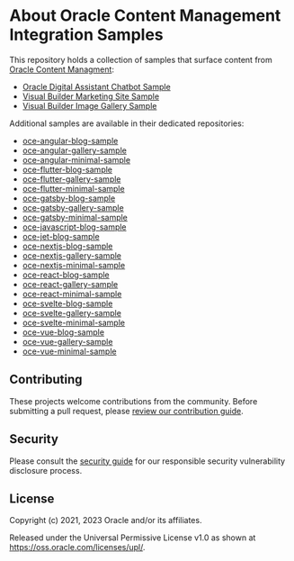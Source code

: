 # About Oracle Content Management Integration Samples

This repository holds a collection of samples that surface content from [Oracle Content Managment](https://docs.oracle.com/en/cloud/paas/content-cloud/headless-cms.html):

- [Oracle Digital Assistant Chatbot Sample](./oce-oda-chatbot-sample/README.md)
- [Visual Builder Marketing Site Sample](./oce-vb-marketing-site-sample/README.md)
- [Visual Builder Image Gallery Sample](./oce-vb-image-gallery-sample/README.md)

Additional samples are available in their dedicated repositories:

- [oce-angular-blog-sample](https://github.com/oracle-samples/oce-angular-blog-sample)
- [oce-angular-gallery-sample](https://github.com/oracle-samples/oce-angular-gallery-sample)
- [oce-angular-minimal-sample](https://github.com/oracle-samples/oce-angular-minimal-sample)
- [oce-flutter-blog-sample](https://github.com/oracle-samples/oce-flutter-blog-sample)
- [oce-flutter-gallery-sample](https://github.com/oracle-samples/oce-flutter-gallery-sample)
- [oce-flutter-minimal-sample](https://github.com/oracle-samples/oce-flutter-minimal-sample)
- [oce-gatsby-blog-sample](https://github.com/oracle-samples/oce-gatsby-blog-sample)
- [oce-gatsby-gallery-sample](https://github.com/oracle-samples/oce-gatsby-gallery-sample)
- [oce-gatsby-minimal-sample](https://github.com/oracle-samples/oce-gatsby-minimal-sample)
- [oce-javascript-blog-sample](https://github.com/oracle-samples/oce-javascript-blog-sample)
- [oce-jet-blog-sample](https://github.com/oracle-samples/oce-jet-blog-sample)
- [oce-nextjs-blog-sample](https://github.com/oracle-samples/oce-nextjs-blog-sample)
- [oce-nextjs-gallery-sample](https://github.com/oracle-samples/oce-nextjs-gallery-sample)
- [oce-nextjs-minimal-sample](https://github.com/oracle-samples/oce-nextjs-minimal-sample)
- [oce-react-blog-sample](https://github.com/oracle-samples/oce-react-blog-sample)
- [oce-react-gallery-sample](https://github.com/oracle-samples/oce-react-gallery-sample)
- [oce-react-minimal-sample](https://github.com/oracle-samples/oce-react-minimal-sample)
- [oce-svelte-blog-sample](https://github.com/oracle-samples/oce-svelte-blog-sample)
- [oce-svelte-gallery-sample](https://github.com/oracle-samples/oce-svelte-gallery-sample)
- [oce-svelte-minimal-sample](https://github.com/oracle-samples/oce-svelte-minimal-sample)
- [oce-vue-blog-sample](https://github.com/oracle-samples/oce-vue-blog-sample)
- [oce-vue-gallery-sample](https://github.com/oracle-samples/oce-vue-gallery-sample)
- [oce-vue-minimal-sample](https://github.com/oracle-samples/oce-vue-minimal-sample)

## Contributing

These projects welcome contributions from the community. Before submitting a pull
request, please [review our contribution guide](./CONTRIBUTING.md).

## Security

Please consult the [security guide](./SECURITY.md) for our responsible security
vulnerability disclosure process.

## License

Copyright (c) 2021, 2023 Oracle and/or its affiliates.

Released under the Universal Permissive License v1.0 as shown at
<https://oss.oracle.com/licenses/upl/>.
